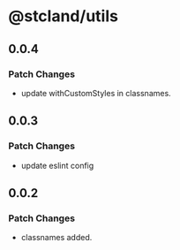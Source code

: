 # @stcland/utils

## 0.0.4

### Patch Changes

- update withCustomStyles in classnames.

## 0.0.3

### Patch Changes

- update eslint config

## 0.0.2

### Patch Changes

- classnames added.
